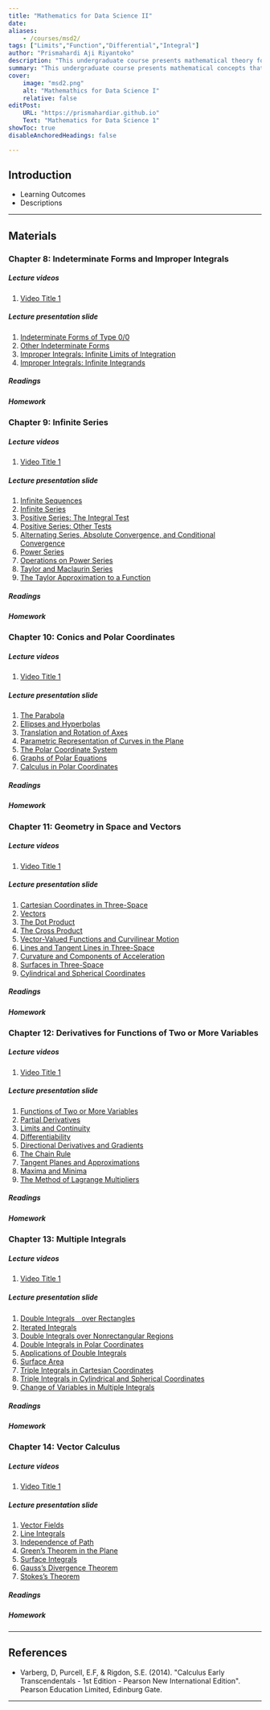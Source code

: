 ```yaml
---
title: "Mathematics for Data Science II"
date: 
aliases: 
    - /courses/msd2/
tags: ["Limits","Function","Differential","Integral"]
author: "Prismahardi Aji Riyantoko"
description: "This undergraduate course presents mathematical theory for data science" 
summary: "This undergraduate course presents mathematical concepts that emphasizes the theoritical of limit, function, differential, and integral" 
cover:
    image: "msd2.png"
    alt: "Mathemathics for Data Science I"
    relative: false
editPost:
    URL: "https://prismahardiar.github.io"
    Text: "Mathematics for Data Science 1"
showToc: true
disableAnchoredHeadings: false

---
```


## Introduction

+ Learning Outcomes 
+ Descriptions

---

## Materials

### Chapter 8: Indeterminate Forms and Improper Integrals

##### Lecture videos

1. [Video Title 1](https://youtu.be/0rbmjemhy38)

##### Lecture presentation slide

1. [Indeterminate Forms of Type $0/0$]()
2. [Other Indeterminate Forms]()
3. [Improper Integrals: Infinite Limits of Integration]()
4. [Improper Integrals: Infinite Integrands]()

##### Readings

##### Homework

### Chapter 9: Infinite Series

##### Lecture videos

1. [Video Title 1](https://youtu.be/0rbmjemhy38)

##### Lecture presentation slide

1. [Infinite Sequences]()
2. [Infinite Series]()
3. [Positive Series: The Integral Test]()
4. [Positive Series: Other Tests]()
5. [Alternating Series, Absolute Convergence, and Conditional Convergence]()
6. [Power Series]()
7. [Operations on Power Series]()
8. [Taylor and Maclaurin Series]()
9. [The Taylor Approximation to a Function]()

##### Readings

##### Homework

### Chapter 10: Conics and Polar Coordinates

##### Lecture videos

1. [Video Title 1](https://youtu.be/0rbmjemhy38)

##### Lecture presentation slide

1. [The Parabola]()
2. [Ellipses and Hyperbolas]()
3. [Translation and Rotation of Axes]()
4. [Parametric Representation of Curves in the Plane]()
5. [The Polar Coordinate System]()
6. [Graphs of Polar Equations]()
7. [Calculus in Polar Coordinates]()

##### Readings

##### Homework

### Chapter 11: Geometry in Space and Vectors

##### Lecture videos

1. [Video Title 1](https://youtu.be/0rbmjemhy38)

##### Lecture presentation slide

1. [Cartesian Coordinates in Three-Space]()
2. [Vectors]()
3. [The Dot Product]()
4. [The Cross Product]()
5. [Vector-Valued Functions and Curvilinear Motion]()
6. [Lines and Tangent Lines in Three-Space]()
7. [Curvature and Components of Acceleration]()
8. [Surfaces in Three-Space]()
9. [Cylindrical and Spherical Coordinates]()

##### Readings

##### Homework

### Chapter 12: Derivatives for Functions of Two or More Variables

##### Lecture videos

1. [Video Title 1](https://youtu.be/0rbmjemhy38)

##### Lecture presentation slide

1. [Functions of Two or More Variables]()
2. [Partial Derivatives]()
3. [Limits and Continuity]()
4. [Differentiability]()
5. [Directional Derivatives and Gradients]()
6. [The Chain Rule]()
7. [Tangent Planes and Approximations]()
8. [Maxima and Minima]()
9. [The Method of Lagrange Multipliers]()

##### Readings

##### Homework

### Chapter 13: Multiple Integrals

##### Lecture videos

1. [Video Title 1](https://youtu.be/0rbmjemhy38)

##### Lecture presentation slide

1. [Double Integrals　over Rectangles]()
2. [Iterated Integrals]()
3. [Double Integrals over Nonrectangular Regions]()
4. [Double Integrals in Polar Coordinates]()
5. [Applications of Double Integrals]()
6. [Surface Area]()
7. [Triple Integrals in Cartesian Coordinates]()
8. [Triple Integrals in Cylindrical and Spherical Coordinates]()
9. [Change of Variables in Multiple Integrals]()

##### Readings

##### Homework

### Chapter 14: Vector Calculus

##### Lecture videos

1. [Video Title 1](https://youtu.be/0rbmjemhy38)

##### Lecture presentation slide

1. [Vector Fields]()
2. [Line Integrals]()
3. [Independence of Path]()
4. [Green’s Theorem in the Plane]()
5. [Surface Integrals]()
6. [Gauss’s Divergence Theorem]()
7. [Stokes’s Theorem]()

##### Readings

##### Homework

---

## References

+ Varberg, D, Purcell, E.F, & Rigdon, S.E. (2014). "Calculus Early Transcendentals - 1st Edition - Pearson New International Edition". Pearson Education Limited, Edinburg Gate. 

---